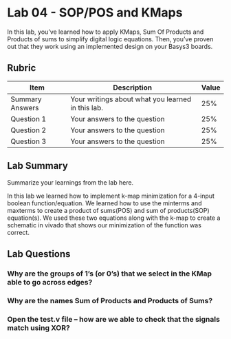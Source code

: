# Lab 04 - SOP/POS and KMaps

In this lab, you’ve learned how to apply KMaps, Sum Of Products and Products of
sums to simplify digital logic equations. Then, you’ve proven out that they work
using an implemented design on your Basys3 boards.

## Rubric

| Item | Description | Value |
| ---- | ----------- | ----- |
| Summary Answers | Your writings about what you learned in this lab. | 25% |
| Question 1 | Your answers to the question | 25% |
| Question 2 | Your answers to the question | 25% |
| Question 3 | Your answers to the question | 25% |

## Lab Summary

Summarize your learnings from the lab here.

In this lab we learned how to implement k-map minimization for a 4-input boolean
function/equation. We learned how to use the minterms and maxterms to create a 
product of sums(POS) and sum of products(SOP) equation(s). We used these two 
equations along with the k-map to create a schematic in vivado that shows our 
minimization of the function was correct. 

## Lab Questions

### Why are the groups of 1’s (or 0’s) that we select in the KMap able to go across edges?

### Why are the names Sum of Products and Products of Sums?

### Open the test.v file – how are we able to check that the signals match using XOR?

